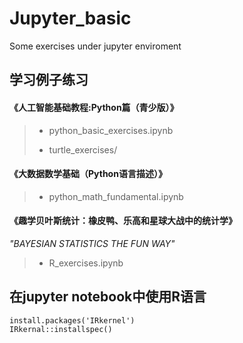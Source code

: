 # Jupyter_basic
Some exercises under jupyter enviroment

## 学习例子练习
#### 《人工智能基础教程:Python篇（青少版）》
> - python_basic_exercises.ipynb
>
> - turtle_exercises/

#### 《大数据数学基础（Python语言描述）》
> - python_math_fundamental.ipynb

#### 《趣学贝叶斯统计：橡皮鸭、乐高和星球大战中的统计学》
*"BAYESIAN STATISTICS THE FUN WAY"*
> - R_exercises.ipynb 

## 在jupyter notebook中使用R语言
```terminal
install.packages('IRkernel')
IRkernal::installspec()
```
